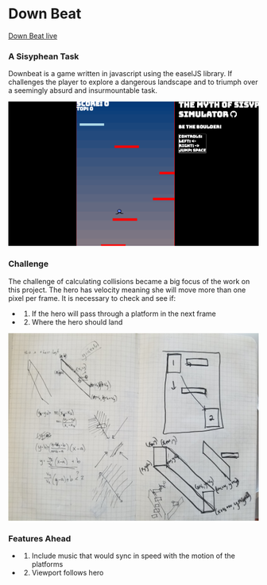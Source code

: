 # Down Beat

[Down Beat live][githubpages]

[githubpages]: https://mooserson.github.io/DownBeat/

### A Sisyphean Task
Downbeat is a game written in javascript using the easelJS library.
If challenges the player to explore a dangerous landscape and to triumph over a seemingly absurd and insurmountable task.

![DownBeat](/docs/img/gameplay.gif)

### Challenge
The challenge of calculating collisions became a big focus of the work on this project. The hero has velocity meaning she will move more than one pixel per frame. It is necessary to check and see if:
- 1) If the hero will pass through a platform in the next frame
- 2) Where the hero should land

![Math](docs/img/collision2.jpg)

### Features Ahead
- 1) Include music that would sync in speed with the motion of the platforms
- 2) Viewport follows hero
